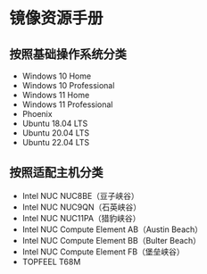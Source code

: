 # 镜像资源手册

## 按照基础操作系统分类

- Windows 10 Home
- Windows 10 Professional
- Windows 11 Home
- Windows 11 Professional
- Phoenix
- Ubuntu 18.04 LTS
- Ubuntu 20.04 LTS
- Ubuntu 22.04 LTS

## 按照适配主机分类

- Intel NUC NUC8BE（豆子峡谷）
- Intel NUC NUC9QN（石英峡谷）
- Intel NUC NUC11PA（猎豹峡谷）
- Intel NUC Compute Element AB（Austin Beach）
- Intel NUC Compute Element BB（Bulter Beach）
- Intel NUC Compute Element FB（堡垒峡谷）
- TOPFEEL T68M